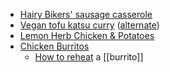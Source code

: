 - [Hairy Bikers' sausage casserole](https://www.bbc.co.uk/food/recipes/great_sausage_casserole_73010)
- [Vegan tofu katsu curry](https://www.bbcgoodfood.com/recipes/vegan-katsu-curry) ([alternate](https://www.lazycatkitchen.com/vegan-katsu-curry-tofu/))
- [Lemon Herb Chicken & Potatoes](https://somethingnutritiousblog.com/lemon-herb-chicken-potatoes/)
- [Chicken Burritos](https://www.jocooks.com/recipes/chicken-burritos/)
	- [How to reheat](https://www.reddit.com/r/foodhacks/comments/1823kdk/what_is_the_best_way_to_reheat_my_burrito/kag5oi4/) a [[burrito]]